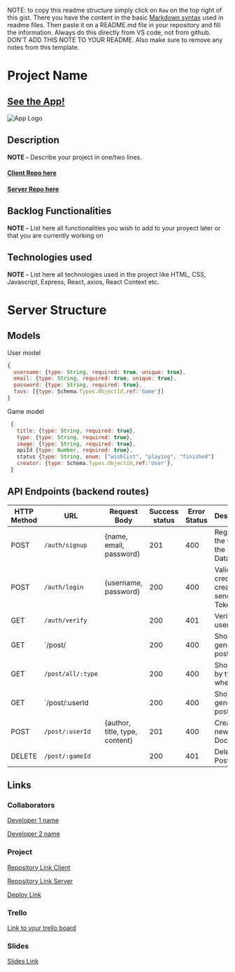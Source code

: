NOTE: to copy this readme structure simply click on `Raw` on the top right of this gist. There you have the content in the basic [Markdown syntax](https://www.markdownguide.org/basic-syntax/) used in readme files. Then paste it on a README.md file in your repository and fill the information. Always do this directly from VS code, not from github. DON'T ADD THIS NOTE TO YOUR README. Also make sure to remove any notes from this template.

# Project Name

## [See the App!](www.your-deploy-url-here.com)

![App Logo](your-image-logo-path-or-name)

## Description

**NOTE -** Describe your project in one/two lines.

#### [Client Repo here](www.your-github-url-here.com)
#### [Server Repo here](www.your-github-url-here.com)

## Backlog Functionalities

**NOTE -** List here all functionalities you wish to add to your proyect later or that you are currently working on

## Technologies used

**NOTE -** List here all technologies used in the project like HTML, CSS, Javascript, Express, React, axios, React Context etc.

# Server Structure

## Models

User model

```javascript
{
  username: {type: String, required: true, unique: true},
  email: {type: String, required: true, unique: true},
  password: {type: String, required: true},
  favs: [{type: Schema.Types.ObjectId,ref:'Game'}]
}
```

Game model

```javascript
 {
   title: {type: String, required: true},
   type: {type: String, required: true},
   image: {type: String, required: true},
   apiId {type: Number, required: true},
   status {type: String, enum: ["wishlist", "playing", "finished"]
   creator: {type: Schema.Types.ObjectId,ref:'User'},
 }
```

## API Endpoints (backend routes)

| HTTP Method | URL                         | Request Body                 | Success status | Error Status | Description                                                    |
| ----------- | --------------------------- | ---------------------------- | -------------- | ------------ | -------------------------------------------------------------- |
| POST        | `/auth/signup`              | {name, email, password}      | 201            | 400          | Registers the user in the Database                             |
| POST        | `/auth/login`               | {username, password}         | 200            | 400          | Validates credentials, creates and sends Token                 |
| GET         | `/auth/verify`              |                              | 200            | 401          | Verifies the user Token                                        |
| GET         | `/post/                     |                              | 200            | 400          | Show only general posts ,                    
| GET         | `/post/all/:type`           |                              | 200            | 400          | Show post by type when auth,                    
| GET         | `/post/:userId              |                              | 200            | 400          | Show only general posts                    
| POST        | `/post/:userId`             |{author, title, type, content}| 201            | 400          | Creates a new Post Document                                    |
| DELETE      | `/post/:gameId`             |                              | 200            | 401          | Deletes Post                                          |

## Links

### Collaborators

[Developer 1 name](www.github-url.com)

[Developer 2 name](www.github-url.com)

### Project

[Repository Link Client](www.your-github-url-here.com)

[Repository Link Server](www.your-github-url-here.com)

[Deploy Link](www.your-deploy-url-here.com)

### Trello

[Link to your trello board](www.your-trello-url-here.com)

### Slides

[Slides Link](www.your-slides-url-here.com)
